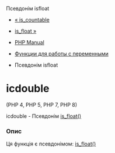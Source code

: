 Псевдонім isfloat

-   [« is\_countable](function.is-countable.html)
    
-   [is\_float »](function.is-float.html)
    
-   [PHP Manual](index.html)
    
-   [Функции для работы с переменными](ref.var.html)
    
-   Псевдонім isfloat
    

# ісdouble

(PHP 4, PHP 5, PHP 7, PHP 8)

ісdouble - Псевдонім [is\_float()](function.is-float.html)

### Опис

Ця функція є псевдонімом: [is\_float()](function.is-float.html)